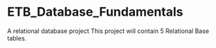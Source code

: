# ETB_Database_Fundamentals
A relational database project
This project wiil contain 5 Relational Base  tables.
